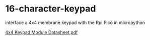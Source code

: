 # 16-character-keypad
interface a 4x4 membrane keypad with the Rpi Pico in micropython


[4x4 Keypad Module Datasheet.pdf](https://github.com/grampastever/16-character-keypad/files/7816464/4x4.Keypad.Module.Datasheet.pdf)
